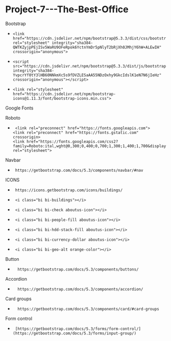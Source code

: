 # Project-7---The-Best-Office
Bootstrap 
+     <link href="https://cdn.jsdelivr.net/npm/bootstrap@5.3.3/dist/css/bootstrap.min.css" rel="stylesheet" integrity="sha384-QWTKZyjpPEjISv5WaRU9OFeRpok6YctnYmDr5pNlyT2bRjXh0JMhjY6hW+ALEwIH" crossorigin="anonymous">
+     <script src="https://cdn.jsdelivr.net/npm/bootstrap@5.3.3/dist/js/bootstrap.bundle.min.js" integrity="sha384-YvpcrYf0tY3lHB60NNkmXc5s9fDVZLESaAA55NDzOxhy9GkcIdslK1eN7N6jIeHz" crossorigin="anonymous"></script>
+     <link rel="stylesheet" href="https://cdn.jsdelivr.net/npm/bootstrap-icons@1.11.3/font/bootstrap-icons.min.css">
Google Fonts

Roboto
+      <link rel="preconnect" href="https://fonts.googleapis.com">
      <link rel="preconnect" href="https://fonts.gstatic.com" crossorigin>
      <link href="https://fonts.googleapis.com/css2?family=Roboto:ital,wght@0,300;0,400;0,700;1,300;1,400;1,700&display=swap" rel="stylesheet">
Navbar
+      https://getbootstrap.com/docs/5.3/components/navbar/#nav
ICONS
+      https://icons.getbootstrap.com/icons/buildings/
+      <i class="bi bi-buildings"></i>
+      <i class="bi bi-check aboutus-icon"></i>
+      <i class="bi bi-people-fill aboutus-icon"></i>
+      <i class="bi bi-hdd-stack-fill aboutus-icon"></i>
+      <i class="bi bi-currency-dollar aboutus-icon"></i>
+      <i class="bi bi-geo-alt orange-color"></i>
Button
+       https://getbootstrap.com/docs/5.3/components/buttons/
Accordion
+       https://getbootstrap.com/docs/5.3/components/accordion/
Card groups
+       https://getbootstrap.com/docs/5.3/components/card/#card-groups
Form control
+      [https://getbootstrap.com/docs/5.3/forms/form-control/](https://getbootstrap.com/docs/5.3/forms/input-group/)

